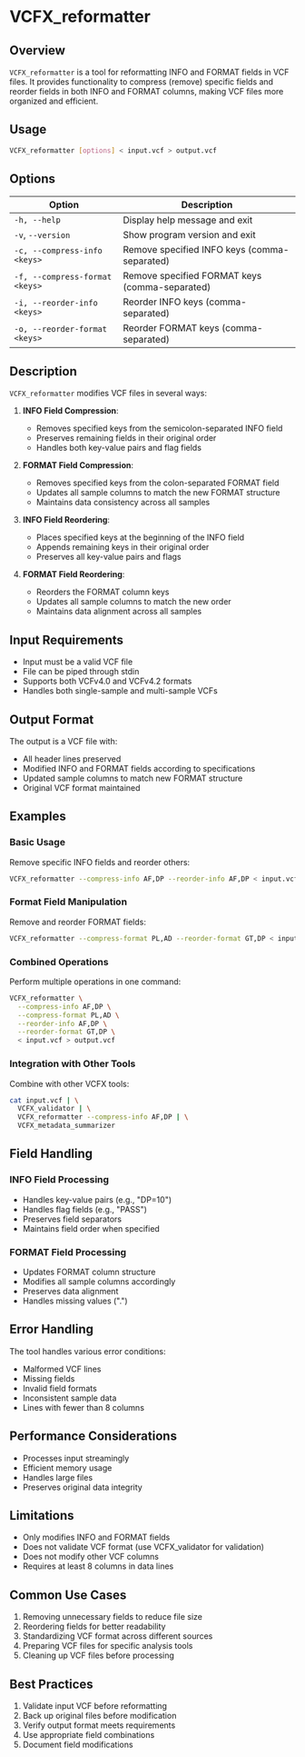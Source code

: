 # VCFX_reformatter

## Overview

`VCFX_reformatter` is a tool for reformatting INFO and FORMAT fields in VCF files. It provides functionality to compress (remove) specific fields and reorder fields in both INFO and FORMAT columns, making VCF files more organized and efficient.

## Usage

```bash
VCFX_reformatter [options] < input.vcf > output.vcf
```

## Options

| Option | Description |
|--------|-------------|
| `-h, --help` | Display help message and exit |
| `-v`, `--version` | Show program version and exit |
| `-c, --compress-info <keys>` | Remove specified INFO keys (comma-separated) |
| `-f, --compress-format <keys>` | Remove specified FORMAT keys (comma-separated) |
| `-i, --reorder-info <keys>` | Reorder INFO keys (comma-separated) |
| `-o, --reorder-format <keys>` | Reorder FORMAT keys (comma-separated) |

## Description

`VCFX_reformatter` modifies VCF files in several ways:

1. **INFO Field Compression**:
   - Removes specified keys from the semicolon-separated INFO field
   - Preserves remaining fields in their original order
   - Handles both key-value pairs and flag fields

2. **FORMAT Field Compression**:
   - Removes specified keys from the colon-separated FORMAT field
   - Updates all sample columns to match the new FORMAT structure
   - Maintains data consistency across all samples

3. **INFO Field Reordering**:
   - Places specified keys at the beginning of the INFO field
   - Appends remaining keys in their original order
   - Preserves all key-value pairs and flags

4. **FORMAT Field Reordering**:
   - Reorders the FORMAT column keys
   - Updates all sample columns to match the new order
   - Maintains data alignment across all samples

## Input Requirements

- Input must be a valid VCF file
- File can be piped through stdin
- Supports both VCFv4.0 and VCFv4.2 formats
- Handles both single-sample and multi-sample VCFs

## Output Format

The output is a VCF file with:
- All header lines preserved
- Modified INFO and FORMAT fields according to specifications
- Updated sample columns to match new FORMAT structure
- Original VCF format maintained

## Examples

### Basic Usage

Remove specific INFO fields and reorder others:

```bash
VCFX_reformatter --compress-info AF,DP --reorder-info AF,DP < input.vcf > output.vcf
```

### Format Field Manipulation

Remove and reorder FORMAT fields:

```bash
VCFX_reformatter --compress-format PL,AD --reorder-format GT,DP < input.vcf > output.vcf
```

### Combined Operations

Perform multiple operations in one command:

```bash
VCFX_reformatter \
  --compress-info AF,DP \
  --compress-format PL,AD \
  --reorder-info AF,DP \
  --reorder-format GT,DP \
  < input.vcf > output.vcf
```

### Integration with Other Tools

Combine with other VCFX tools:

```bash
cat input.vcf | \
  VCFX_validator | \
  VCFX_reformatter --compress-info AF,DP | \
  VCFX_metadata_summarizer
```

## Field Handling

### INFO Field Processing
- Handles key-value pairs (e.g., "DP=10")
- Handles flag fields (e.g., "PASS")
- Preserves field separators
- Maintains field order when specified

### FORMAT Field Processing
- Updates FORMAT column structure
- Modifies all sample columns accordingly
- Preserves data alignment
- Handles missing values (".")

## Error Handling

The tool handles various error conditions:
- Malformed VCF lines
- Missing fields
- Invalid field formats
- Inconsistent sample data
- Lines with fewer than 8 columns

## Performance Considerations

- Processes input streamingly
- Efficient memory usage
- Handles large files
- Preserves original data integrity

## Limitations

- Only modifies INFO and FORMAT fields
- Does not validate VCF format (use VCFX_validator for validation)
- Does not modify other VCF columns
- Requires at least 8 columns in data lines

## Common Use Cases

1. Removing unnecessary fields to reduce file size
2. Reordering fields for better readability
3. Standardizing VCF format across different sources
4. Preparing VCF files for specific analysis tools
5. Cleaning up VCF files before processing

## Best Practices

1. Validate input VCF before reformatting
2. Back up original files before modification
3. Verify output format meets requirements
4. Use appropriate field combinations
5. Document field modifications 
